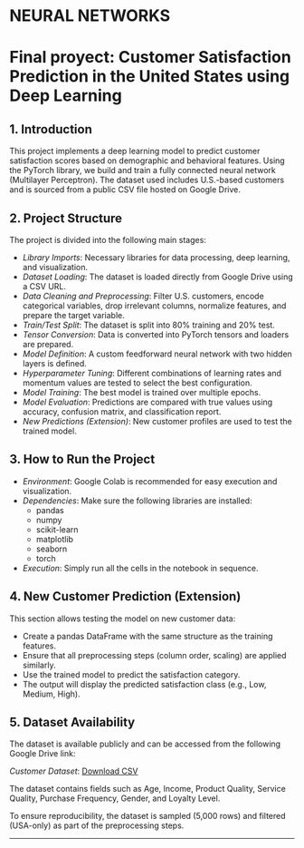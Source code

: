 # NEURAL NETWORKS
# Final proyect: Customer Satisfaction Prediction in the United States using Deep Learning

## 1. Introduction

This project implements a deep learning model to predict customer satisfaction scores based on demographic and behavioral features. Using the PyTorch library, we build and train a fully connected neural network (Multilayer Perceptron). The dataset used includes U.S.-based customers and is sourced from a public CSV file hosted on Google Drive.

## 2. Project Structure

The project is divided into the following main stages:

- *Library Imports*: Necessary libraries for data processing, deep learning, and visualization.
- *Dataset Loading*: The dataset is loaded directly from Google Drive using a CSV URL.
- *Data Cleaning and Preprocessing*: Filter U.S. customers, encode categorical variables, drop irrelevant columns, normalize features, and prepare the target variable.
- *Train/Test Split*: The dataset is split into 80% training and 20% test.
- *Tensor Conversion*: Data is converted into PyTorch tensors and loaders are prepared.
- *Model Definition*: A custom feedforward neural network with two hidden layers is defined.
- *Hyperparameter Tuning*: Different combinations of learning rates and momentum values are tested to select the best configuration.
- *Model Training*: The best model is trained over multiple epochs.
- *Model Evaluation*: Predictions are compared with true values using accuracy, confusion matrix, and classification report.
- *New Predictions (Extension)*: New customer profiles are used to test the trained model.

## 3. How to Run the Project

- *Environment*: Google Colab is recommended for easy execution and visualization.
- *Dependencies*: Make sure the following libraries are installed:
  - pandas
  - numpy
  - scikit-learn
  - matplotlib
  - seaborn
  - torch
- *Execution*: Simply run all the cells in the notebook in sequence.

## 4. New Customer Prediction (Extension)

This section allows testing the model on new customer data:

- Create a pandas DataFrame with the same structure as the training features.
- Ensure that all preprocessing steps (column order, scaling) are applied similarly.
- Use the trained model to predict the satisfaction category.
- The output will display the predicted satisfaction class (e.g., Low, Medium, High).

## 5. Dataset Availability

The dataset is available publicly and can be accessed from the following Google Drive link:

*Customer Dataset*: [Download CSV](https://drive.google.com/uc?id=1Xt9my-us-GRPWBzhDrbdRgi9fznXlLow)

The dataset contains fields such as Age, Income, Product Quality, Service Quality, Purchase Frequency, Gender, and Loyalty Level.

To ensure reproducibility, the dataset is sampled (5,000 rows) and filtered (USA-only) as part of the preprocessing steps.

---
